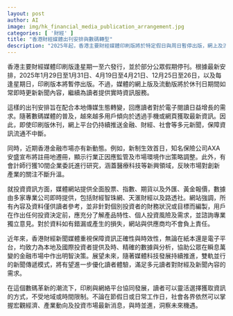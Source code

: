 ```yaml
---
layout: post
author: AI
image: img/hk_financial_media_publication_arrangement.jpg
categories: [ '財經' ]
title: "香港財經媒體出刊安排與數碼轉型"
description: "2025年起，香港主要財經媒體印刷版將於特定假日與周日暫停出版，網上及流動版持續實時更新。措施因應電子閱讀趨勢與本地傳媒生態轉變。文章同時聚焦金融業界新動態及網媒即時金融數據服務，並強調資訊僅供參考。新舊媒體雙軌發展，方便公眾突破時間地域限制掌握最新財經資訊。"
---
```

香港主要財經媒體印刷版逢星期一至六發行，並於部分公眾假期停刊。根據最新安排，2025年1月29日至1月31日、4月19日至4月21日、12月25日至26日，以及每逢星期日，印刷版本將暫停出版。不過，媒體的網上版及流動版將於休刊日期間如常即時更新新聞內容，繼續為讀者提供實時資訊服務。

這樣的出刊安排旨在配合本地傳媒生態轉變，回應讀者對於電子閱讀日益增長的需求。隨著數碼媒體的普及，越來越多用戶傾向於透過手機或網頁獲取最新資訊。因此，即使印刷版休刊，網上平台仍持續推送金融、財經、社會等多元新聞，保障資訊流通不中斷。

同時，近期香港金融市場亦有新動態。例如，新制生效首日，知名保險公司AXA安盛宣布將註冊地遷冊，顯示行業正因應監管及市場環境作出策略調整。此外，有會計師行獲10間企業委託進行研究，涵蓋醫療科技等新興領域，反映市場對創新產業的關注不斷升溫。

就投資資訊方面，媒體網站提供全面股票、指數、期貨以及外匯、黃金報價，數據由多家專業公司即時提供，包括財經智珠網、天滙財經以及路透社。網站強調，所有內容及資料僅供讀者參考，並非針對個別投資者的財務狀況或目標而編製，用戶在作出任何投資決定前，應充分了解產品特性、個人投資風險及需求，並諮詢專業獨立意見。對於資料如有錯漏或產生的損失，網站與供應商均不會負上責任。

近年來，香港財經新聞媒體重視保障資訊正確性與時效性，無論在紙本還是電子平台，均致力為本地及國際投資者提供及時、精確的數據與分析，協助公眾在瞬息萬變的金融市場中作出明智決策。展望未來，隨著媒體科技發展持續推進，雙軌並行的新聞傳遞模式，將有望進一步優化讀者體驗，滿足多元讀者對財經及新聞內容的需求。

在這個數碼革新的潮流下，印刷與網絡平台協同發展，讀者可以靈活選擇獲取資訊的方式，不受地域或時間限制。不論在節假日或日常工作日，社會各界依然可以掌握宏觀經濟、產業動向及投資市場最新消息，與時並進，洞察未來機遇。
